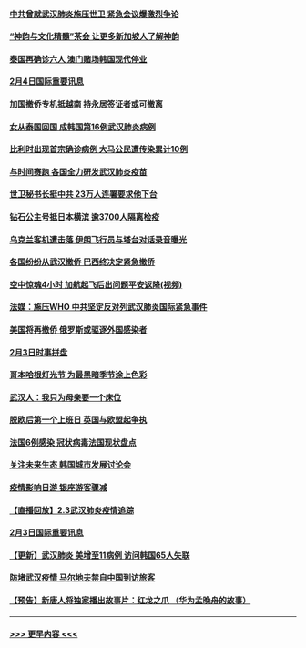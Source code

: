 #### [中共曾就武汉肺炎施压世卫 紧急会议爆激烈争论](../pages/prog202/a102769312.md?t=02050533) 
#### [“神韵与文化精髓”茶会 让更多新加坡人了解神韵](../pages/prog202/a102769286.md?t=02050533) 
#### [泰国再确诊六人 澳门赌场韩国现代停业](../pages/prog202/a102769239.md?t=02050533) 
#### [2月4日国际重要讯息](../pages/prog202/a102768884.md?t=02050533) 
#### [加国撤侨专机抵越南 持永居签证者或可撤离](../pages/prog202/a102768877.md?t=02050533) 
#### [女从泰国回国 成韩国第16例武汉肺炎病例](../pages/prog202/a102768669.md?t=02050533) 
#### [比利时出现首宗确诊病例 大马公民遭传染累计10例](../pages/prog202/a102768824.md?t=02050533) 
#### [与时间赛跑 各国全力研发武汉肺炎疫苗](../pages/prog202/a102768738.md?t=02050533) 
#### [世卫秘书长挺中共 23万人连署要求他下台](../pages/prog202/a102768717.md?t=02050533) 
#### [钻石公主号抵日本横滨 逾3700人隔离检疫](../pages/prog202/a102768714.md?t=02050533) 
#### [乌克兰客机遭击落 伊朗飞行员与塔台对话录音曝光](../pages/prog202/a102768645.md?t=02050533) 
#### [各国纷纷从武汉撤侨 巴西终决定紧急撤侨](../pages/prog202/a102768630.md?t=02050533) 
#### [空中惊魂4小时 加航起飞后出问题平安返降(视频)](../pages/prog202/a102768601.md?t=02050533) 
#### [法媒：施压WHO 中共坚定反对列武汉肺炎国际紧急事件](../pages/prog202/a102768584.md?t=02050533) 
#### [美国将再撤侨 俄罗斯或驱逐外国感染者](../pages/prog202/a102768247.md?t=02050533) 
#### [2月3日时事拼盘](../pages/prog202/a102768402.md?t=02050533) 
#### [哥本哈根灯光节 为最黑暗季节涂上色彩](../pages/prog202/a102768369.md?t=02050533) 
#### [武汉人：我只为母亲要一个床位](../pages/prog202/a102768250.md?t=02050533) 
#### [脱欧后第一个上班日 英国与欧盟起争执](../pages/prog202/a102768252.md?t=02050533) 
#### [法国6例感染 冠状病毒法国现状盘点](../pages/prog202/a102768157.md?t=02050533) 
#### [关注未来生态 韩国城市发展讨论会](../pages/prog202/a102768153.md?t=02050533) 
#### [疫情影响日游 银座游客骤减](../pages/prog202/a102768160.md?t=02050533) 
#### [【直播回放】2.3武汉肺炎疫情追踪](../pages/prog202/a102768128.md?t=02050533) 
#### [2月3日国际重要讯息](../pages/prog202/a102767896.md?t=02050533) 
#### [【更新】武汉肺炎 美增至11病例 访问韩国65人失联](../pages/prog202/a102758911.md?t=02050533) 
#### [防堵武汉疫情 马尔地夫禁自中国到访旅客](../pages/prog202/a102767847.md?t=02050533) 
#### [【预告】新唐人将独家播出故事片：红龙之爪 （华为孟晚舟的故事）](../pages/prog202/a102767728.md?t=02050533) 

----
#### [ >>> 更早内容 <<< ](../indexes/prog202-earlier.md)
